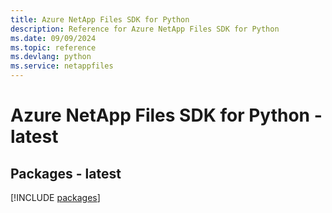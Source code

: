```yaml
---
title: Azure NetApp Files SDK for Python
description: Reference for Azure NetApp Files SDK for Python
ms.date: 09/09/2024
ms.topic: reference
ms.devlang: python
ms.service: netappfiles
---
```

# Azure NetApp Files SDK for Python - latest
## Packages - latest
[!INCLUDE [packages](netapp-files-index.md)]